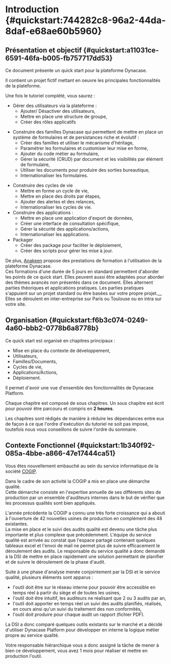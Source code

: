 # Introduction {#quickstart:744282c8-96a2-44da-8daf-e68ae60b5960}

## Présentation et objectif {#quickstart:a11031ce-6591-46fa-b005-fb757717dd53}

Ce document présente un quick start pour la plateforme Dynacase. 

Il contient un projet fictif mettant en oeuvre les principales fonctionnalités de la plateforme.

Une fois le tutoriel complété, vous saurez :

* Gérer des utilisateurs via la plateforme :
    * Ajouter/ Désactiver des utilisateurs,
    * Mettre en place une structure de groupe,
    * Créer des rôles applicatifs
+ Construire des familles Dynacase qui permettent de mettre en place un système de formulaires et de persistances riche et évolutif :
    + Créer des familles et utiliser le mécanisme d'héritage,
    + Paramétrer les formulaires et customiser leur mise en forme,
    + Ajouter du code métier au formulaire,
    + Gérer la sécurité (CRUD) par document et les visibilités par élément de formulaire,
    + Utiliser les documents pour produire des sorties bureautique,
    + Internationaliser les formulaires.
* Construire des cycles de vie
    - Mettre en forme un cycle de vie,
    - Mettre en place des droits par étapes,
    - Ajouter des alertes et des relances,
    - Internationaliser les cycles de vie.
* Construire des applications :
    - Mettre en place une application d'export de données,
    - Créer une interface de consultation spécifique,
    - Gérer la sécurité des applications/actions,
    - Internationaliser les applications.
* Packager
    - Créer des package pour faciliter le déploiement,
    - Créer des scripts pour gérer les mise à jour.

De plus, [Anakeen](http://anakeen.com/#services) propose des prestations de formation à l'utilisation de la plateforme Dynacase.  
Ces formations d'une durée de 5 jours en standard permettent d'aborder les points de ce quick start. Elles peuvent aussi être adaptées pour aborder des thèmes avancés non présentés dans ce document.
Elles alternent parties théoriques et applications pratiques.
Les parties pratiques s'appuient sur un projet standard ou être basées sur votre propre projet.__
Elles se déroulent en inter-entreprise sur Paris ou Toulouse ou en intra sur votre site.

## Organisation {#quickstart:f6b3c074-0249-4a60-bbb2-0778b6a8778b}

Ce quick start est organisé en chapitres principaux :

* Mise en place du contexte de développement,
* Utilisateurs,
* Familles/Documents,
* Cycles de vie,
* Applications/Actions,
* Déploiement.

Il permet d'avoir une vue d'ensemble des fonctionnalités de Dynacase Platform.

Chaque chapitre est composé de sous chapitres. Un sous chapitre est écrit pour pouvoir être parcouru et compris en **2 heures**.

Les chapitres sont rédigés de manière à réduire les dépendances entre eux de façon à ce que l'ordre d'exécution du tutoriel ne soit pas imposé, toutefois nous vous conseillons de suivre l'ordre du sommaire.

## Contexte Fonctionnel {#quickstart:1b340f92-085a-4bbe-a866-47e17444ca51}

Vous êtes nouvellement embauché au sein du service informatique de la société [COGIP](http://fr.wikipedia.org/wiki/COGIP).  

Dans le cadre de son activité la COGIP a mis en place une démarche qualité.  
Cette démarche consiste en l'expertise annuelle de ses différents sites de production par un ensemble
d'auditeurs internes dans le but de vérifier que les processus qualités sont bien appliqués.  

L'année précédente la COGIP a connu une très forte croissance qui a abouti à l'ouverture de 42 nouvelles usines de production en complément des 48 existantes.  
La mise en place et le suivi des audits qualité est devenu une tâche 
plus importante et plus complexe que précédemment. L'équipe du service qualité est arrivée au constat que l'espace partagé contenant quelques tableaux excel et l'envoi de mail ne permet plus  de suivre efficacement le déroulement des audits.
Le responsable du service qualité a donc demandé à la DSI de mettre en place rapidement une solution permettant de planifier et de suivre le déroulement de la phase d'audit.

Suite à une phase d'analyse menée conjointement par la DSI et le service qualité, plusieurs éléments sont apparus :

* l'outil doit être sur le réseau interne pour pouvoir être accessible en temps réel à partir du siège et de toutes les usines,
* l'outil doit être intuitif, les auditeurs ne réalisant que 2 ou 3 audits par an,
* l'outil doit apporter en temps réel un suivi des audits planifiés, réalisés, en cours ainsi qu'un suivi du traitement des non conformités,
* l'outil doit produire pour chaque audit un rapport (fichier PDF).

La DSI a donc comparé quelques outils existants sur le marché et a décidé d'utiliser Dynacase Platform pour développer en interne la logique métier propre au service qualité.

Votre responsable hiérarchique vous a donc assigné la tâche de mener à bien ce développement, vous avez 1 mois pour réaliser et mettre en production l'outil.
